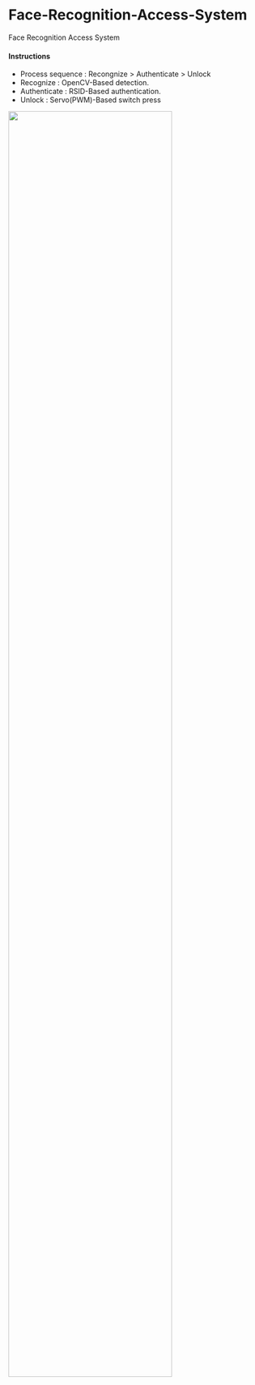 # Face-Recognition-Access-System
Face Recognition Access System

#### Instructions
* Process sequence : Recongnize > Authenticate > Unlock
* Recognize : OpenCV-Based detection.
* Authenticate : RSID-Based authentication.
* Unlock : Servo(PWM)-Based switch press

<img width="80%" src="https://user-images.githubusercontent.com/98293904/186708072-d4877ef5-c95c-49b1-be08-abe404ae783b.gif"/>